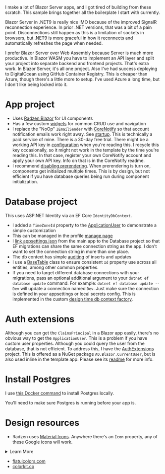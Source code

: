 I make a lot of Blazor Server apps, and I got tired of building from these scratch. This sample brings together all the boilerplate I start with currently.

Blazor Server in .NET9 is really nice IMO because of the improved SignalR reconnection experience. In prior .NET versions, that was a bit of a pain point. Disconnections still happen as this is a limitation of sockets in browsers, but .NET9 is more graceful in how it reconnects and automatically refreshes the page when needed.

I prefer Blazor Server over Web Assembly because Server is much more productive. In Blazor WASM you have to implement an API layer and split your project into separate backend and frontend projects. That's extra work. In Blazor Server, it's all one project. Also I've had success deploying to DigitalOcean using GitHub Container Registry. This is cheaper than Azure, though there's a little more to setup. I've used Azure a long time, but I don't like being locked into it.

# App project
- Uses [Radzen Blazor](https://blazor.radzen.com/) for UI components
- Has a few custom [widgets](https://github.com/adamfoneil/BlazorServerTemplate/tree/main/BlazorApp/Components/Widgets) for common CRUD use and navigation
- I replace the "NoOp" `IEmailSender` with [CoreNotify](https://github.com/adamfoneil/CoreNotify) so that account notification emails work right away. See [startup](https://github.com/adamfoneil/BlazorServerTemplate/blob/main/BlazorApp/Program.cs#L30). This is technically a paid service of mine. There is a 30-day free trial. There might be a working API key in [configuration](https://github.com/adamfoneil/BlazorServerTemplate/blob/main/BlazorApp/appsettings.Development.json#L3) when you're reading this. I recycle this key occasionally, so it might not work in the template by the time you're reading this. In that case, register your own CoreNotify account and apply your own API key. Info on that is in the CoreNotify readme.
- I recommend [disabling prerendering](https://github.com/adamfoneil/BlazorServerTemplate/blob/main/BlazorApp/Components/App.razor#L30). When prerendering is turn on, components get initialized multiple times. This is by design, but not efficient if you have database queries being run during component initialization.

# Database project
This uses ASP.NET Identity via an EF Core `IdentityDbContext`.
- I added a `TimeZoneId` property to the [ApplicationUser](https://github.com/adamfoneil/BlazorServerTemplate/blob/main/Database/ApplicationUser.cs) to demonstrate a simple customization
- This can be managed in the profile [manage page](https://github.com/adamfoneil/BlazorServerTemplate/blob/main/BlazorApp/Components/Account/Pages/Manage/Index.razor#L34)
- I [link appsettings.json](https://github.com/adamfoneil/BlazorServerTemplate/blob/main/Database/Database.csproj#L11) from the main app to the Database project so that EF migrations can share the same connection string as the app. I don't want to set the connection string in more than one place.
- The db context has simple [auditing](https://github.com/adamfoneil/BlazorServerTemplate/blob/main/Database/ApplicationDbContext.cs#L31) of inserts and updates
- I use a [BaseTable](https://github.com/adamfoneil/BlazorServerTemplate/blob/main/Database/Conventions/BaseTable.cs) class to ensure consistent `Id` property use across all entities, among other common properties.
- If you need to target different database connections with your migrations, pass an optional additional argument to your `dotnet ef database update` command. For example: `dotnet ef database update -- Dev` will update a connection named `Dev`. Just make sure the connection is defined in your appsettings or local secrets config. This is implemented in the custom [design time db context factory](https://github.com/adamfoneil/BlazorServerTemplate/blob/main/Database/ApplicationDbContext.cs#L66).

# Auth extensions
Although you can get the `ClaimsPrincipal` in a Blazor app easily, there's no obvious way to get the `ApplicationUser`. This is a problem if you have custom user properties. Although you could query the user from the database, that is not efficient. To address this, I have the [AuthExtensions](https://github.com/adamfoneil/BlazorServerTemplate/tree/main/AuthExtensions) project. This is offered as a NuGet package `AO.Blazor.CurrentUser`, but is also used inline in the template app. Please see its [readme](https://github.com/adamfoneil/BlazorServerTemplate/blob/main/AuthExtensions/readme.md) for more info.

# Install Postgres
I use [this Docker command](https://github.com/adamfoneil/BlazorServerTemplate/blob/main/postgres.txt) to install Postgres locally.

You'll need to make sure Postgres is running before your app is.

# Design resources
- Radzen uses [Material Icons](https://fonts.google.com/icons). Anywhere there's an `Icon` property, any of these Google icons will work.

<details>
  <summary>Learn More</summary>
  Click on the icon preview and use the icon `name` in your Radzen icon property setting.
  
  ![image](https://github.com/user-attachments/assets/ef2d9ab9-0fcd-4c39-b2dc-bf1ccbd2ad23)
</details>

- [flatuicolors.com](https://flatuicolors.com/)
- [colorkit.co](https://colorkit.co/)
